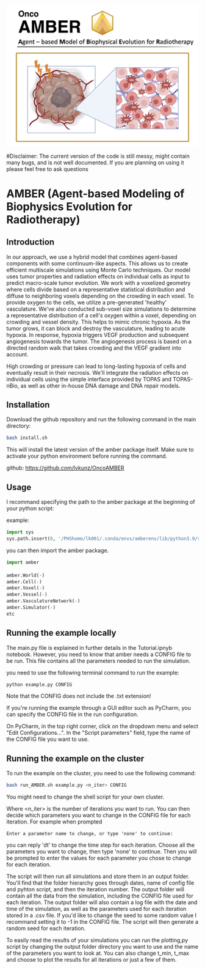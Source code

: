 ![Title](AMBER_title.png)

#Disclaimer: The current version of the code is still messy, might contain many bugs, and is not well documented. If you are planning on using it please feel free to ask questions

# AMBER (Agent-based Modeling of Biophysics Evolution for Radiotherapy)
## Introduction

In our approach, we use a hybrid model that combines agent-based components with some continuum-like aspects.
This allows us to create efficient multiscale simulations using Monte Carlo techniques.
Our model uses tumor properties and radiation effects on individual cells as input to predict macro-scale tumor evolution.
We work with a voxelized geometry where cells divide based on a representative statistical distribution and diffuse to neighboring voxels depending on the crowding in each voxel.
To provide oxygen to the cells, we utilize a pre-generated 'healthy' vasculature.
We've also conducted sub-voxel size simulations to determine a representative distribution of a cell's oxygen within a voxel, depending on crowding and vessel density.
This helps to mimic chronic hypoxia. As the tumor grows, it can block and destroy the vasculature, leading to acute hypoxia.
In response, hypoxia triggers VEGF production and subsequent angiogenesis towards the tumor.
The angiogenesis process is based on a directed random walk that takes crowding and the VEGF gradient into account.

High crowding or pressure can lead to long-lasting hypoxia of cells and eventually result in their necrosis. 
We'll integrate the radiation effects on individual cells using the simple interface provided by TOPAS and TOPAS-nBio, as well as other in-house DNA damage and DNA repair models.

## Installation

Download the github repository and run the following command in the main directory:

```bash
bash install.sh
```

This will install the latest version of the amber package itself. Make sure to activate your python environment before running the command.

github: https://github.com/lvkunz/OncoAMBER

## Usage

I recommand specifying the path to the amber package at the beginning of your python script:

example:
```python
import sys
sys.path.insert(0, '/PHShome/lk001/.conda/envs/amberenv/lib/python3.9/site-packages') #cluster
```

you can then import the amber package.

```python
import amber

amber.World(-)
amber.Cell(-)
amber.Voxel(-)
amber.Vessel(-)
amber.VasculatureNetwork(-)
amber.Simulator(-)
etc
```

## Running the example locally

The main.py file is explained in further details in the Tutorial.ipnyb notebook.
However, you need to know that amber needs a CONFIG file to be run. This file contains all the parameters needed to run the simulation.

you need to use the following terminal command to run the example:
```bash
python example.py CONFIG
```

Note that the CONFIG does not include the .txt extension! 

If you're running the example through a GUI editor such as PyCharm, you can specify the CONFIG file in the run configuration. 

On PyCharm, in the top right corner, click on the dropdown menu and select "Edit Configurations...".
In the "Script parameters" field, type the name of the CONFIG file you want to use.

## Running the example on the cluster

To run the example on the cluster, you need to use the following command:

```bash
bash run_AMBER.sh example.py <n_iter> CONFIG
```
You might need to change the shell script for your own cluster.

Where <n_iter> is the number of iterations you want to run. You can then decide which parameters you want to change in the CONFIG file for each iteration.
For example when prompted 
```
Enter a parameter name to change, or type 'none' to continue: 
```

you can reply 'dt' to change the time step for each iteration. Choose all the parameters you want to change, then type 'none' to continue.
Then you will be prompted to enter the values for each parameter you chose to change for each iteration.

The script will then run all simulations and store them in an output folder. You'll find that the folder hierarchy goes through dates, name of config file and pyhton
script, and then the iteration number. The output folder will contain all the data from the simulation, including the CONFIG file used for each iteration.
The output folder will also contain a log file with the date and time of the simulation, as well as the parameters used for each iteration stored in a .csv file.
If you'd like to change the seed to some random value I recommand setting it to -1 in the CONFIG file. The script will then generate a random seed for each iteration.

To easily read the results of your simulations you can run the plotting,py script by changing the output folder directory you want to use and the name of the parameters you want to look at.
You can also change t_min, t_max and choose to plot the results for all iterations or just a few of them.

